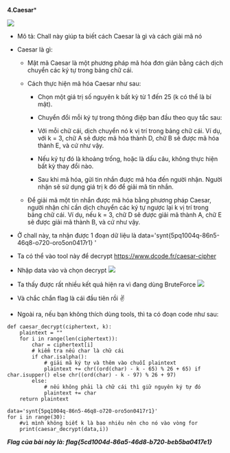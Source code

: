 **4.Caesar***

![](https://i.imgur.com/iVCZlKa.png)

-   Mô tả: Chall này giúp ta biết cách Caesar là gì và cách giải mã nó

-   Caesar là gì:
    +   Mật mã Caesar là một phương pháp mã hóa đơn giản bằng cách dịch chuyển các ký tự trong bảng chữ cái. 
    +   Cách thực hiện mã hóa Caesar như sau:

        +   Chọn một giá trị số nguyên k bất kỳ từ 1 đến 25 (k có thể là bí mật).

        +   Chuyển đổi mỗi ký tự trong thông điệp ban đầu theo quy tắc sau:

        +   Với mỗi chữ cái, dịch chuyển nó k vị trí trong bảng chữ cái. Ví dụ, với k = 3, chữ A sẽ được mã hóa thành D, chữ B sẽ được mã hóa thành E, và cứ như vậy.

        +   Nếu ký tự đó là khoảng trống, hoặc là dấu câu, không thực hiện bất kỳ thay đổi nào.

        +   Sau khi mã hóa, gửi tin nhắn được mã hóa đến người nhận. Người nhận sẽ sử dụng giá trị k đó để giải mã tin nhắn.

    +   Để giải mã một tin nhắn được mã hóa bằng phương pháp Caesar, người nhận chỉ cần dịch chuyển các ký tự ngược lại k vị trí trong bảng chữ cái. Ví dụ, nếu k = 3, chữ D sẽ được giải mã thành A, chữ E sẽ được giải mã thành B, và cứ như vậy.

-   Ở chall này, ta nhận được 1 đoạn dữ liệu là data='synt{5pq1004q-86n5-46q8-o720-oro5on0417r1}
'

-   Ta có thể vào tool này để decrypt https://www.dcode.fr/caesar-cipher

-   Nhập data vào và chọn decrypt
![](https://i.imgur.com/CE9gXw9.png)
-   Ta thấy được rất nhiều kết quả hiện ra vì đang dùng BruteForce
    ![](https://i.imgur.com/FAaD8bP.png)
-   Và chắc chắn flag là cái đầu tiên rồi :v:

-   Ngoài ra, nếu bạn không thích dùng tools, thì ta có đoạn code như sau:
```
def caesar_decrypt(ciphertext, k):
    plaintext = ""
    for i in range(len(ciphertext)):
        char = ciphertext[i]
        # kiểm tra nếu char là chữ cái
        if char.isalpha():
            # giải mã ký tự và thêm vào chuỗi plaintext
            plaintext += chr((ord(char) - k - 65) % 26 + 65) if char.isupper() else chr((ord(char) - k - 97) % 26 + 97)
        else:
            # nếu không phải là chữ cái thì giữ nguyên ký tự đó
            plaintext += char
    return plaintext

data='synt{5pq1004q-86n5-46q8-o720-oro5on0417r1}'
for i in range(30): 
    #vì mình không biết k là bao nhiêu nên cho nó vào vòng for
    print(caesar_decrypt(data,i))

```
***Flag của bài này là: flag{5cd1004d-86a5-46d8-b720-beb5ba0417e1}***